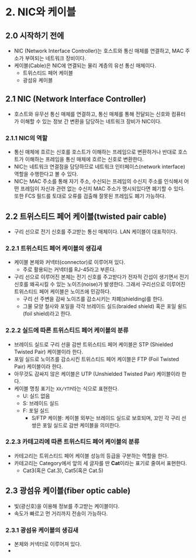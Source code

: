 # 2. NIC와 케이블
## 2.0 시작하기 전에
- NIC (Network Interface Controller)는 호스트와 통신 매체를 연결하고, MAC 주소가 부여되는 네트워크 장비이다.
- 케이블(Cable)은 NIC에 연결되는 물리 계층의 유선 통신 매체이다.
	- 트위스티드 페어 케이블
	- 광섬유 케이블

## 2.1 NIC (Network Interface Controller)
- 호스트와 유무선 통신 매체를 연결하고, 통신 매체를 통해 전달되는 신호와 컴퓨터가 이해할 수 있는 정보 간 변환을 담당하는 네트워크 장비가 NIC이다.

### 2.1.1 NIC의 역할
- 통신 매체에 흐르는 신호를 호스트가 이해하는 프레임으로 변환하거나 반대로 호스트가 이해하는 프레임을 통신 매체에 흐르는 신호로 변환한다.
- NIC는 네트워크 연결점을 담당하므로 네트워크 인터페이스(network interface) 역할을 수행한다고 볼 수 있다.
- NIC는 MAC 주소를 통해 자기 주소, 수신되는 프레임의 수신지 주소를 인식해서 어떤 프레임이 자신과 관련 없는 수신지 MAC 주소가 명시되있다면 폐기할 수 있다. 또한 FCS 필드를 토대로 오류를 검출해 잘못된 프레임도 폐기 가능하다.

## 2.2 트위스티드 페어 케이블(twisted pair cable)
- 구리 선으로 전기 신호를 주고받는 통신 매체이다. LAN 케이블이 대표적이다.

### 2.2.1 트위스티드 페어 케이블의 생김새
- 케이블 본체와 커넥터(connector)로 이루어져 있다.
	- 주로 활용되는 커넥터를 RJ-45라고 부른다.
- 구리 선으로 이루어진 본체는 전기 신호를 주고받다가 전자적 간섭이 생기면서 전기 신호를 왜곡시킬 수 있는 노이즈(noise)가 발생한다. 그래서 구리선으로 이루어진 트위스티드 페어 케이블은 노이즈에 민감하다.
	- 구리 선 주변을 감싸 노이즈를 감소시키는 차폐(shielding)를 한다.
	- 그물 모양 철사와 포일을 각각 브레이드 실드(braided shield) 혹은 포일 쉴드(foil shield)라고 한다.

### 2.2.2 실드에 따른 트위스티드 페어 케이블의 분류
- 브레이드 실드로 구리 선을 감싼 트위스티드 페어 케이블은 STP (Shielded Twisted Pair) 케이블이라 한다.
- 포일 실드로 노이즈를 감소시킨 트위스티드 페어 케이블은 FTP (Foil Twisted Pair) 케이블이라 한다.
- 아무것도 감싸지 않은 케이블은 UTP (Unshielded Twisted Pair) 케이블이라 한다.
- 케이블 명칭 표기는 `XX/YTP`라는 식으로 표현한다.
	- U: 실드 없음
	- S: 브레이드 실드
	- F: 포일 실드
		- S/FTP 케이블: 케이블 외부는 브레이드 실드로 보호되며, 꼬인 각 구리 선 쌍은 포일 실드로 감싼 케이블을 의미한다.

### 2.2.3 카테고리에 따른 트위스티드 페어 케이블의 분류
- 카테고리는 트위스티드 페어 케이블 성능의 등급을 구분하는 역할을 한다.
- 카테고리는 Category에서 앞의 세 글자를 딴 **Cat**이라는 표기로 줄여서 표현한다.
	- Cat3(혹은 Cat.3), Cat5(혹은 Cat.5)

## 2.3 광섬유 케이블(fiber optic cable)
- 빛(광신호)을 이용해 정보를 주고받는 케이블이다.
- 속도가 빠르고 먼 거리까지 전송이 가능하다.

### 2.3.1 광섬유 케이블의 생김새
- 본체와 커넥터로 이루어져 있다.
- 
